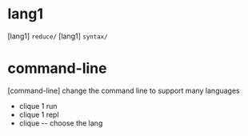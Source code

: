 # lang1

[lang1] `reduce/`
[lang1] `syntax/`

# command-line

[command-line] change the command line to support many languages

- clique 1 run
- clique 1 repl
- clique -- choose the lang
